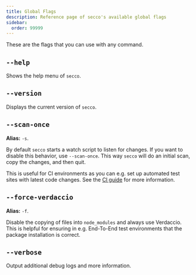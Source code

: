 ```yaml
---
title: Global Flags
description: Reference page of secco's available global flags
sidebar:
  order: 99999
---
```


These are the flags that you can use with any command.

## `--help`

Shows the help menu of `secco`.

## `--version`

Displays the current version of `secco`.

## `--scan-once`

**Alias:** `-s`.

By default `secco` starts a watch script to listen for changes. If you want to disable this behavior, use `--scan-once`. This way `secco` will do an initial scan, copy the changes, and then quit.

This is useful for CI environments as you can e.g. set up automated test sites with latest code changes. See the [CI guide](/guide/continuous-integration/) for more information.

## `--force-verdaccio`

**Alias:** `-f`.

Disable the copying of files into `node_modules` and always use Verdaccio. This is helpful for ensuring in e.g. End-To-End test environments that the package installation is correct.

## `--verbose`

Output additional debug logs and more information.
